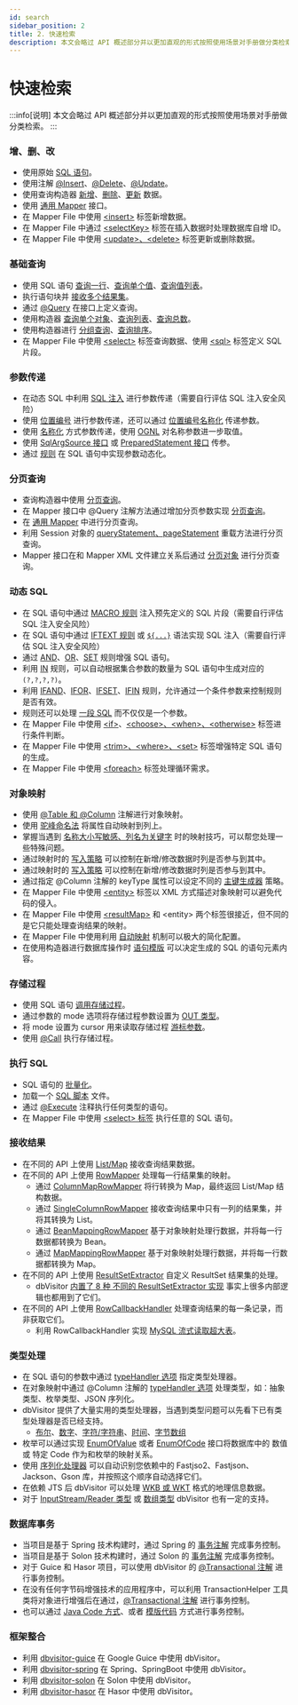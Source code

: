 ```yaml
---
id: search
sidebar_position: 2
title: 2. 快速检索
description: 本文会略过 API 概述部分并以更加直观的形式按照使用场景对手册做分类检索。
---
```


# 快速检索

:::info[说明]
本文会略过 API 概述部分并以更加直观的形式按照使用场景对手册做分类检索。
:::

### 增、删、改
- 使用原始 [SQL 语句](./core/jdbc/update)。
- 使用注解 [@Insert](./core/annotation/insert)、[@Delete](./core/annotation/delete)、[@Update](./core/annotation/update)。
- 使用查询构造器 [新增](./core/wrapper/insert)、[删除](./core/wrapper/delete)、[更新](./core/wrapper/update) 数据。
- 使用 [通用 Mapper](./core/mapper/common) 接口。
- 在 Mapper File 中使用 [&lt;insert&gt;](./core/file/sql_element#insert) 标签新增数据。
- 在 Mapper File 中通过 [&lt;selectKey&gt;](./core/file/sql_element#selectKey) 标签在插入数据时处理数据库自增 ID。
- 在 Mapper File 中使用 [&lt;update&gt;、&lt;delete&gt;](./core/file/sql_element#update_delete) 标签更新或删除数据。

### 基础查询
- 使用 SQL 语句 [查询一行](./core/jdbc/query#row)、[查询单个值](./core/jdbc/query#value)、[查询值列表](./core/jdbc/query#values)。
- 执行语句块并 [接收多个结果集](./core/jdbc/multi)。
- 通过 [@Query](./core/annotation/query) 在接口上定义查询。
- 使用构造器 [查询单个对象](./core/wrapper/query#object)、[查询列表](./core/wrapper/query#list)、[查询总数](./core/wrapper/query#count)。
- 使用构造器进行 [分组查询](./core/wrapper/groupby)、[查询排序](./core/wrapper/orderby)。
- 在 Mapper File 中使用 [&lt;select&gt;](./core/file/sql_element#select) 标签查询数据、使用 [&lt;sql&gt;](./core/file/sql_element#sql) 标签定义 SQL 片段。

### 参数传递
- 在动态 SQL 中利用 [SQL 注入](./args/inject) 进行参数传递（需要自行评估 SQL 注入安全风险）
- 使用 [位置编号](./args/position) 进行参数传递，还可以通过 [位置编号名称化](./args/position#pos_named) 传递参数。
- 使用 [名称化](./args/named) 方式参数传递，使用 [OGNL](./args/named#ognl) 对名称参数进一步取值。
- 使用 [SqlArgSource 接口](./args/interface#source) 或 [PreparedStatement 接口](./args/interface#pset) 传参。
- 通过 [规则](./args/rule) 在 SQL 语句中实现参数动态化。

### 分页查询
- 查询构造器中使用 [分页查询](./core/wrapper/query#page)。
- 在 Mapper 接口中 @Query 注解方法通过增加分页参数实现 [分页查询](./core/annotation/query#page)。
- 在 [通用 Mapper](./core/mapper/common#query_and_page) 中进行分页查询。
- 利用 Session 对象的 [queryStatement、pageStatement](./core/mapper/file#page) 重载方法进行分页查询。
- Mapper 接口在和 Mapper XML 文件建立关系后通过 [分页对象](./core/file/page) 进行分页查询。

### 动态 SQL
- 在 SQL 语句中通过 [MACRO 规则](./rules/macro_rule#macro) 注入预先定义的 SQL 片段（需要自行评估 SQL 注入安全风险）
- 在 SQL 语句中通过 [IFTEXT 规则](./rules/macro_rule#macro) 或 [`${...}`](./args/inject) 语法实现 SQL 注入（需要自行评估 SQL 注入安全风险）
- 通过 [AND](./rules/dynamic_rule#and)、[OR](./rules/dynamic_rule#or)、[SET](./rules/dynamic_rule#set) 规则增强 SQL 语句。
- 利用 [IN](./rules/dynamic_rule#in) 规则，可以自动根据集合参数的数量为 SQL 语句中生成对应的 `(?,?,?,?)`。
- 利用 [IFAND](./rules/dynamic_rule#and)、[IFOR](./rules/dynamic_rule#or)、[IFSET](./rules/dynamic_rule#set)、[IFIN](./rules/dynamic_rule#in) 规则，允许通过一个条件参数来控制规则是否有效。
- 规则还可以处理 [一段 SQL](./best/rule_multiple_conditions) 而不仅仅是一个参数。
- 在 Mapper File 中使用 [&lt;if&gt;](./core/file/dynamic#if)、[&lt;choose&gt;、&lt;when&gt;、&lt;otherwise&gt;](./core/file/dynamic#choose) 标签进行条件判断。
- 在 Mapper File 中使用 [&lt;trim&gt;、&lt;where&gt;、&lt;set&gt;](./core/file/dynamic#trim) 标签增强特定 SQL 语句的生成。
- 在 Mapper File 中使用 [&lt;foreach&gt;](./core/file/dynamic#foreach) 标签处理循环需求。

### 对象映射
- 使用 [@Table 和 @Column](./core/mapping/basic) 注解进行对象映射。
- 使用 [驼峰命名法](./core/mapping/camel_case) 将属性自动映射到列上。
- 掌握当遇到 [名称大小写敏感、列名为关键字](./core/mapping/delimited) 时的映射技巧，可以帮您处理一些特殊问题。
- 通过映射时的 [写入策略](./core/mapping/write_policy) 可以控制在新增/修改数据时列是否参与到其中。
- 通过映射时的 [写入策略](./core/mapping/write_policy) 可以控制在新增/修改数据时列是否参与到其中。
- 通过指定 @Column 注解的 keyType 属性可以设定不同的 [主键生成器](./core/mapping/keytype) 策略。
- 在 Mapper File 中使用 [&lt;entity&gt;](./core/file/entity_map) 标签以 XML 方式描述对象映射可以避免代码的侵入。
- 在 Mapper File 中使用 [&lt;resultMap&gt;](./core/file/result_map) 和 &lt;entity&gt; 两个标签很接近，但不同的是它只能处理查询结果的映射。
- 在 Mapper File 中使用利用 [自动映射](./core/file/automapping) 机制可以极大的简化配置。
- 在使用构造器进行数据库操作时 [语句模版](./core/mapping/template) 可以决定生成的 SQL 的语句元素内容。

### 存储过程
- 使用 SQL 语句 [调用存储过程](./core/jdbc/procedure#exec)。
- 通过参数的 mode 选项将存储过程参数设置为 [OUT 类型](./core/jdbc/procedure#outp)。
- 将 mode 设置为 cursor 用来读取存储过程 [游标参数](./core/jdbc/procedure#outcur)。
- 使用 [@Call](./core/annotation/call) 执行存储过程。

### 执行 SQL
- SQL 语句的 [批量化](./core/jdbc/batch)。
- 加载一个 [SQL 脚本](./core/jdbc/execute) 文件。
- 通过 [@Execute](./core/annotation/execute) 注释执行任何类型的语句。
- 在 Mapper File 中使用 [&lt;select&gt; 标签](./core/file/sql_element#execute) 执行任意的 SQL 语句。

### 接收结果
- 在不同的 API 上使用 [List/Map](./result/for_map) 接收查询结果数据。
- 在不同的 API 上使用 [RowMapper](./result/for_mapper) 处理每一行结果集的映射。
  - 通过 [ColumnMapRowMapper](./result/for_mapper#inner) 将行转换为 Map，最终返回 List/Map 结构数据。
  - 通过 [SingleColumnRowMapper](./result/for_mapper#inner) 接收查询结果中只有一列的结果集，并将其转换为 List。
  - 通过 [BeanMappingRowMapper](./result/for_mapper#inner) 基于对象映射处理行数据，并将每一行数据都转换为 Bean。
  - 通过 [MapMappingRowMapper](./result/for_mapper#inner) 基于对象映射处理行数据，并将每一行数据都转换为 Map。
- 在不同的 API 上使用 [ResultSetExtractor](./result/for_extractor) 自定义 ResultSet 结果集的处理。
  - dbVisitor [内置了 8 种 不同的 ResultSetExtractor 实现](./result/for_extractor#inner) 事实上很多内部逻辑也都用到了它们。
- 在不同的 API 上使用 [RowCallbackHandler](./result/row_callback) 处理查询结果的每一条记录，而非获取它们。
  - 利用 RowCallbackHandler 实现 [MySQL 流式读取超大表](./best/mysql_stream_read)。

### 类型处理
- 在 SQL 语句的参数中通过 [typeHandler 选项](./args/options#normal) 指定类型处理器。
- 在对象映射中通过 @Column 注解的 [typeHandler 选项](./core/mapping/type) 处理类型，如：抽象类型、枚举类型、JSON 序列化。
- dbVisitor 提供了大量实用的类型处理器，当遇到类型问题可以先看下已有类型处理器是否已经支持。
  - [布尔](./types/handlers/bool-handler)、[数字](./types/handlers/number-handler)、[字符/字符串](./types/handlers/string-handler)、[时间](./types/handlers/datetime-handler)、[字节数组](./types/handlers/bytes-handler)
- 枚举可以通过实现 [EnumOfValue](./types/enum-handler#ofvalue) 或者 [EnumOfCode](./types/enum-handler#ofcode) 接口将数据库中的 数值 或 特定 Code 作为和枚举的映射关系。
- 使用 [序列化处理器](./types/json-serialization) 可以自动识别您依赖中的 Fastjso2、Fastjson、Jackson、Gson 库，并按照这个顺序自动选择它们。
- 在依赖 JTS 后 dbVisitor 可以处理 [WKB 或 WKT](./types/gis-handler) 格式的地理信息数据。
- 对于 [InputStream/Reader 类型](./types/stream-handler) 或 [数组类型](./types/array-handler) dbVisitor 也有一定的支持。

### 数据库事务
- 当项目是基于 Spring 技术构建时，通过 Spring 的 [事务注解](./yourproject/with_spring#tran) 完成事务控制。
- 当项目是基于 Solon 技术构建时，通过 Solon 的 [事务注解](./yourproject/with_solon#tran) 完成事务控制。
- 对于 Guice 和 Hasor 项目，可以使用 dbVisitor 的 [@Transactional 注解](./transaction/manager/annotation) 进行事务控制。
- 在没有任何字节码增强技术的应用程序中，可以利用 TransactionHelper 工具类将对象进行增强后在通过，[@Transactional 注解](./transaction/manager/annotation) 进行事务控制。
- 也可以通过 [Java Code 方式](./transaction/manager/program)、或者 [模版代码](./transaction/manager/template) 方式进行事务控制。

### 框架整合
- 利用 [dbvisitor-guice](./yourproject/with_guice) 在 Google Guice 中使用 dbVisitor。
- 利用 [dbvisitor-spring](./yourproject/with_spring) 在 Spring、SpringBoot 中使用 dbVisitor。
- 利用 [dbvisitor-solon](./yourproject/with_solon) 在 Solon 中使用 dbVisitor。
- 利用 [dbvisitor-hasor](./yourproject/with_hasor) 在 Hasor 中使用 dbVisitor。
